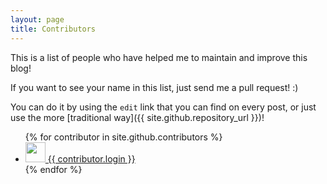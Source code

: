 ```yaml
---
layout: page
title: Contributors
---
```

This is a list of people who have helped me to maintain and improve this blog!

If you want to see your name in this list, just send me a pull request! :)

You can do it by using the `edit` link that you can find on every post, or just use the more [traditional way]({{ site.github.repository_url }})!

<ul>
  {% for contributor in site.github.contributors %}
    <li>
      <a href="{{ contributor.html_url }}">
        <img src="{{ contributor.avatar_url }}" width="32" height="32" />
        {{ contributor.login }}
      </a>
    </li>
  {% endfor %}
</ul>
